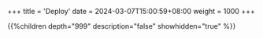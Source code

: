 +++
title = 'Deploy'
date = 2024-03-07T15:00:59+08:00
weight = 1000
+++

{{%children depth="999" description="false" showhidden="true" %}}